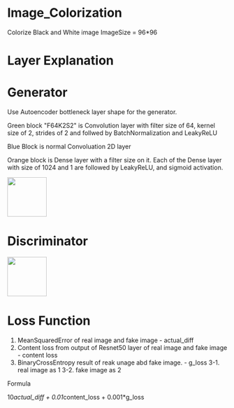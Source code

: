 # Image_Colorization
Colorize Black and White image
ImageSize = 96*96

# Layer Explanation

  # Generator
  
  Use Autoencoder bottleneck layer shape for the generator. 
  
  Green block "F64K2S2" is Convolution layer with filter size of 64, kernel size of 2, strides of 2 and follwed by BatchNormalization and LeakyReLU
  
 Blue Block is normal Convoluation 2D layer  
 
 Orange block is Dense layer with a filter size on it. Each of the Dense layer with size of 1024 and 1 are followed by LeakyReLU, and sigmoid activation.
  
  <img src="https://user-images.githubusercontent.com/111392592/188255177-025f8ab1-65c4-4d23-9701-10c3fea43277.png" width = "90">

 
  # Discriminator
  
  <img src="https://user-images.githubusercontent.com/111392592/188255264-d87851b1-2a25-4940-bbc6-5c466a5b0bd8.png" width = "90">
  
  
 # Loss Function
 
  1. MeanSquaredError of real image and fake image - actual_diff
  2. Content loss from output of Resnet50 layer of real image and fake image - content loss
  3. BinaryCrossEntropy result of reak unage abd fake image. - g_loss
    3-1. real image as 1
    3-2. fake image as 2
    
  Formula
  
  10*actual_diff + 0.01*content_loss + 0.001*g_loss
    
